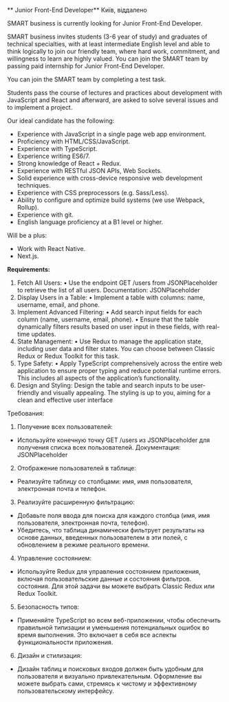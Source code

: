 ** Junior Front-End Developer**
Київ, віддалено

SMART business is currently looking for Junior Front-End Developer.

SMART business invites students (3-6 year of study) and graduates of technical specialties, with at least intermediate English level and able to think logically to join our friendly team, where hard work, commitment, and willingness to learn are highly valued. You can join the SMART team by passing paid internship for Junior Front-End Developer.

You can join the SMART team by completing a test task.

Students pass the course of lectures and practices about development with JavaScript and React and afterward, are asked to solve several issues and to implement a project.

Our ideal candidate has the following:

-    Experience with JavaScript in a single page web app environment.
-    Proficiency with HTML/CSS/JavaScript.
-    Experience with TypeScript.
-    Experience writing ES6/7.
-    Strong knowledge of React + Redux.
-    Experience with RESTful JSON APIs, Web Sockets.
-    Solid experience with cross-device responsive web development techniques.
-    Experience with CSS preprocessors (e.g. Sass/Less).
-    Ability to configure and optimize build systems (we use Webpack, Rollup).
-    Experience with git.
-    English language proficiency at a B1 level or higher.

Will be a plus:

-    Work with React Native.
-    Next.js.



**Requirements:**

1. Fetch All Users:
• Use the endpoint GET /users from JSONPlaceholder to retrieve the list of all
users. Documentation: JSONPlaceholder
2. Display Users in a Table:
• Implement a table with columns: name, username, email, and phone.
3. Implement Advanced Filtering:
• Add search input fields for each column (name, username, email, phone).
• Ensure that the table dynamically filters results based on user input in these
fields, with real-time updates.
4. State Management:
• Use Redux to manage the application state, including user data and filter
states. You can choose between Classic Redux or Redux Toolkit for this task.
5. Type Safety:
• Apply TypeScript comprehensively across the entire web application to ensure
proper typing and reduce potential runtime errors. This includes all aspects of
the application’s functionality.
6. Design and Styling:
Design the table and search inputs to be user-friendly and visually appealing. The styling
is up to you, aiming for a clean and effective user interface


Требования:
1. Получение всех пользователей:
- Используйте конечную точку GET /users из JSONPlaceholder для получения списка всех пользователей. Документация: JSONPlaceholder
2. Отображение пользователей в таблице:
- Реализуйте таблицу со столбцами: имя, имя пользователя, электронная почта и телефон.
3. Реализуйте расширенную фильтрацию:
- Добавьте поля ввода для поиска для каждого столбца (имя, имя пользователя, электронная почта, телефон).
- Убедитесь, что таблица динамически фильтрует результаты на основе данных, введенных пользователем в эти полей, с обновлением в режиме реального времени.
4. Управление состоянием:
- Используйте Redux для управления состоянием приложения, включая пользовательские данные и состояния фильтров. состояния. Для этой задачи вы можете выбрать Classic Redux или Redux Toolkit.
5. Безопасность типов:
- Применяйте TypeScript во всем веб-приложении, чтобы обеспечить правильной типизации и уменьшения потенциальных ошибок во время выполнения. Это включает в себя все аспекты функциональности приложения.
6. Дизайн и стилизация:
- Дизайн таблиц и поисковых входов должен быть удобным для пользователя и визуально привлекательным. Оформление вы можете выбрать сами, стремясь к чистому и эффективному пользовательскому интерфейсу.